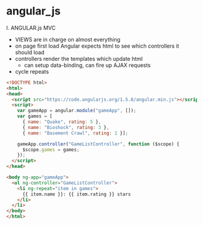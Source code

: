 # angular_js

I. ANGULAR.js MVC
  - VIEWS are in charge on almost everything
  - on page first load Angular expects html to see which controllers it should load
  - controllers render the templates which update html
    - can setup data-binding, can fire up AJAX requests
  - cycle repeats
```html
<!DOCTYPE html>
<html>
<head>
  <script src="https://code.angularjs.org/1.5.8/angular.min.js"></script>
  <script>
    var gameApp = angular.module("gameApp", []);
    var games = [
      { name: "Quake", rating: 5 },
      { name: "Bioshock", rating: 3 },
      { name: "Basement Crawl", rating: 1 }];

    gameApp.controller("GameListController", function ($scope) {
      $scope.games = games;
    });
  </script>
</head>

<body ng-app="gameApp">
  <ul ng-controller="GameListController">
    <li ng-repeat="item in games">
      {{ item.name }}: {{ item.rating }} stars
    </li>
  </li>
</body>
</html>
```




